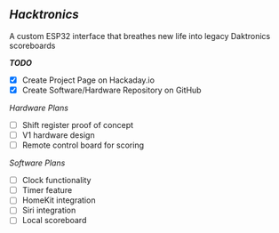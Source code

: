 ***Hacktronics***
---
A custom ESP32 interface that breathes new life into legacy Daktronics scoreboards

***TODO***
  - [x] Create Project Page on Hackaday.io
  - [x] Create Software/Hardware Repository on GitHub

  *Hardware Plans*
  - [ ] Shift register proof of concept 
  - [ ] V1 hardware design
  - [ ] Remote control board for scoring

  *Software Plans*
  - [ ] Clock functionality
  - [ ] Timer feature
  - [ ] HomeKit integration
  - [ ] Siri integration
  - [ ] Local scoreboard
